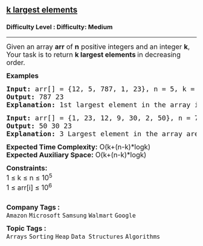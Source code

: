 <h2><a href="https://www.geeksforgeeks.org/problems/k-largest-elements4206/1?page=6&category=Arrays,Mathematical,Sorting,Searching,Binary%20Search,two-pointer-algorithm,sliding-window,prefix-sum,Kadane&sortBy=submissions">k largest elements</a></h2><h3>Difficulty Level : Difficulty: Medium</h3><hr><div class="problems_problem_content__Xm_eO"><p><span style="font-size: 18px;">Given an array <strong>arr</strong> of <strong>n</strong> positive integers and an integer <strong>k</strong>, Your task is to return <strong>k largest elements </strong>in decreasing order.&nbsp;</span></p>
<p><span style="font-size: 18px;"><strong>Examples</strong></span></p>
<pre><span style="font-size: 18px;"><strong>Input: </strong>arr[] = {12, 5, 787, 1, 23}, n = 5, k = 2
<strong>Output:</strong> 787 23
<strong>Explanation:</strong> 1st largest element in the array is 787 and second largest is 23.
</span></pre>
<pre><span style="font-size: 18px;"><strong>Input:</strong> arr[] = {1, 23, 12, 9, 30, 2, 50}, n = 7, k = 3 
<strong>Output:</strong> 50 30 23
<strong>Explanation:</strong> 3 Largest element in the array are 50, 30 and 23.
</span></pre>
<p><span style="font-size: 18px;"><strong>Expected Time Complexity:</strong> O(k+(n-k)*logk)<br><strong>Expected Auxiliary Space:</strong> O(k+(n-k)*logk)</span></p>
<p><span style="font-size: 18px;"><strong>Constraints:</strong><br>1 ≤ k ≤ n ≤ 10<sup>5</sup><br>1 ≤ arr[i] ≤ 10<sup>6</sup></span><br>&nbsp;</p></div><p><span style=font-size:18px><strong>Company Tags : </strong><br><code>Amazon</code>&nbsp;<code>Microsoft</code>&nbsp;<code>Samsung</code>&nbsp;<code>Walmart</code>&nbsp;<code>Google</code>&nbsp;<br><p><span style=font-size:18px><strong>Topic Tags : </strong><br><code>Arrays</code>&nbsp;<code>Sorting</code>&nbsp;<code>Heap</code>&nbsp;<code>Data Structures</code>&nbsp;<code>Algorithms</code>&nbsp;